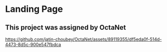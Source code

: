 # Landing Page

## This project was assigned by OctaNet
https://github.com/jatin-choubey/OctaNet/assets/89119355/df5eda0f-514d-4473-8d5c-900e547fbdca
